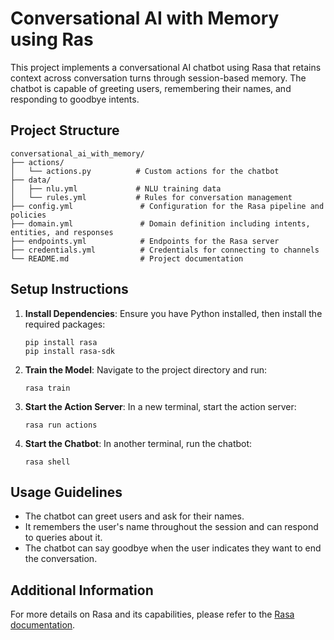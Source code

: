 # Conversational AI with Memory using Ras

This project implements a conversational AI chatbot using Rasa that retains context across conversation turns through session-based memory. The chatbot is capable of greeting users, remembering their names, and responding to goodbye intents.

## Project Structure

```
conversational_ai_with_memory/
├── actions/
│   └── actions.py          # Custom actions for the chatbot
├── data/
│   ├── nlu.yml             # NLU training data
│   └── rules.yml           # Rules for conversation management
├── config.yml               # Configuration for the Rasa pipeline and policies
├── domain.yml               # Domain definition including intents, entities, and responses
├── endpoints.yml            # Endpoints for the Rasa server
├── credentials.yml          # Credentials for connecting to channels
└── README.md                # Project documentation
```

## Setup Instructions

1. **Install Dependencies**:
   Ensure you have Python installed, then install the required packages:
   ```
   pip install rasa
   pip install rasa-sdk
   ```

2. **Train the Model**:
   Navigate to the project directory and run:
   ```
   rasa train
   ```

3. **Start the Action Server**:
   In a new terminal, start the action server:
   ```
   rasa run actions
   ```

4. **Start the Chatbot**:
   In another terminal, run the chatbot:
   ```
   rasa shell
   ```

## Usage Guidelines

- The chatbot can greet users and ask for their names.
- It remembers the user's name throughout the session and can respond to queries about it.
- The chatbot can say goodbye when the user indicates they want to end the conversation.

## Additional Information

For more details on Rasa and its capabilities, please refer to the [Rasa documentation](https://rasa.com/docs/rasa).
